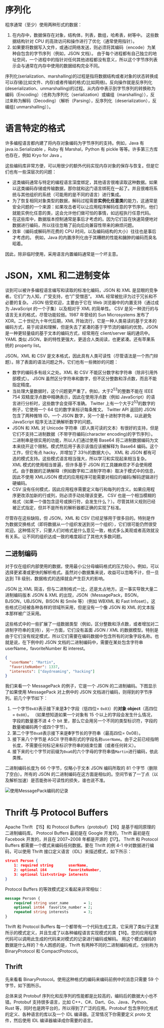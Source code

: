 # 序列化

程序通常（至少）使用两种形式的数据：

1. 在内存中，数据保存在对象，结构体，列表，数组，哈希表，树等中。 这些数据结构针对 CPU 的高效访问和操作进行了优化（通常使用指针）。
2. 如果要将数据写入文件，或通过网络发送，则必须将其编码（encode）为某种自包含的字节序列（例如，JSON 文档）。 由于每个进程都有自己独立的地址空间，一个进程中的指针对任何其他进程都没有意义，所以这个字节序列表示会与通常在内存中使用的数据结构完全不同。

序列化(serialization、marshalling)的过程是指将数据结构或者对象的状态转换成可以存储(比如文件、内存)或者传输的格式(比如网络)。反向操作就是反序列化(deserialization、unmarshalling)的过程。从内存中表示到字节序列的转换称为 编码（Encoding）（也称为序列化（serialization）或编组（marshalling）），反过来称为解码（Decoding）（解析（Parsing），反序列化（deserialization），反编组( unmarshalling））。

# 语言特定的格式

许多编程语言都内建了将内存对象编码为字节序列的支持。例如，Java 有 java.io.Serializable ，Ruby 有 Marshal，Python 有 pickle 等等。许多第三方库也存在，例如 Kryo for Java 。

这些编码库非常方便，可以用很少的额外代码实现内存对象的保存与恢复。但是它们也有一些深层次的问题：

- 这类编码通常与特定的编程语言深度绑定，其他语言很难读取这种数据。如果以这类编码存储或传输数据，那你就和这门语言绑死在一起了。并且很难将系统与其他组织的系统（可能用的是不同的语言）进行集成。
- 为了恢复相同对象类型的数据，解码过程需要**实例化任意类**的能力，这通常是安全问题的一个来源：如果攻击者可以让应用程序解码任意的字节序列，他们就能实例化任意的类，这会允许他们做可怕的事情，如远程执行任意代码。
- 在这些库中，数据版本控制通常是事后才考虑的。因为它们旨在快速简便地对数据进行编码，所以往往忽略了前向后向兼容性带来的麻烦问题。
- 效率（编码或解码所花费的 CPU 时间，以及编码结构的大小）往往也是事后才考虑的。 例如，Java 的内置序列化由于其糟糕的性能和臃肿的编码而臭名昭着。

因此，除非临时使用，采用语言内置编码通常是一个坏主意。

# JSON，XML 和二进制变体

谈到可以被许多编程语言编写和读取的标准化编码，JSON 和 XML 是显眼的竞争者。它们广为人知，广受支持，也“广受憎恶”。 XML 经常被批评为过于冗长和不必要的复杂。 JSON 倍受欢迎，主要由于它在 Web 浏览器中的内置支持（通过成为 JavaScript 的一个子集）以及相对于 XML 的简单性。 CSV 是另一种流行的与语言无关的格式，尽管功能较弱。1987 年曾经的 Sun Microsystems 发布了 XDR。二十世纪九十年代后期，XML 开始流行，它是一种人类易读的基于文本的编码方式，易于阅读和理解，但是失去了紧凑的基于字节流的编码的优势。JSON 是一种更轻量级的基于文本的编码方式，经常用在 client/server 端的通讯中。YAML 类似 JSON，新的特性更强大，更适合人类阅读，也更紧凑。还有苹果系统的 property list。

JSON，XML 和 CSV 是文本格式，因此具有人类可读性（尽管语法是一个热门辩题）。除了表面的语法问题之外，它们也有一些微妙的问题：

- 数字的编码多有歧义之处。XML 和 CSV 不能区分数字和字符串（除非引用外部模式）。 JSON 虽然区分字符串和数字，但不区分整数和浮点数，而且不能指定精度。
- 当处理大量数据时，这个问题更严重了。例如，大于$2^{53}$的整数不能在 IEEE 754 双精度浮点数中精确表示，因此在使用浮点数（例如 JavaScript）的语言进行分析时，这些数字会变得不准确。 Twitter 上有一个大于$2^{53}$的数字的例子，它使用一个 64 位的数字来标识每条推文。 Twitter API 返回的 JSON 包含了两种推特 ID，一个 JSON 数字，另一个是十进制字符串，以此避免 JavaScript 程序无法正确解析数字的问题。
- JSON 和 XML 对 Unicode 字符串（即人类可读的文本）有很好的支持，但是它们不支持二进制数据（不带字符编码(character encoding)的字节序列）。二进制串是很实用的功能，所以人们通过使用 Base64 将二进制数据编码为文本来绕开这个限制。模式然后用于表示该值应该被解释为 Base64 编码。这个工作，但它有点 hacky，并增加了 33％的数据大小。 XML 和 JSON 都有可选的模式支持。这些模式语言相当强大，所以学习和实现起来相当复杂。 XML 模式的使用相当普遍，但许多基于 JSON 的工具嫌麻烦才不会使用模式。由于数据的正确解释（例如数字和二进制字符串）取决于模式中的信息，因此不使用 XML/JSON 模式的应用程序可能需要对相应的编码/解码逻辑进行硬编码。
- CSV 没有任何模式，因此应用程序需要定义每行和每列的含义。如果应用程序更改添加新的行或列，则必须手动处理该变更。 CSV 也是一个相当模糊的格式（如果一个值包含逗号或换行符，会发生什么？）。尽管其转义规则已经被正式指定，但并不是所有的解析器都正确的实现了标准。

尽管存在这些缺陷，但 JSON，XML 和 CSV 已经足够用于很多目的。特别是作为数据交换格式（即将数据从一个组织发送到另一个组织），它们很可能仍然很受欢迎。这种情况下，只要人们对格式是什么意见一致，格式多么美观或者高效就没有关系。让不同的组织达成一致的难度超过了其他大多数问题。

## 二进制编码

对于仅在组织内部使用的数据，使用最小公分母编码格式的压力较小。例如，可以选择更紧凑或更快的解析格式。虽然对小数据集来说，收益可以忽略不计，但一旦达到 TB 级别，数据格式的选择就会产生巨大的影响。

JSON 比 XML 简洁，但与二进制格式一比，还是太占地方。这一事实导致大量二进制编码版本 JSON & XML 的出现，JSON（MessagePack，BSON，BJSON，UBJSON，BISON 和 Smile 等）（例如 WBXML 和 Fast Infoset）。这些格式已经被各种各样的领域所采用，但是没有一个像 JSON 和 XML 的文本版本那样被广泛采用。

这些格式中的一些扩展了一组数据类型（例如，区分整数和浮点数，或者增加对二进制字符串的支持），另一方面，它们没有盖面 JSON / XML 的数据模型。特别是由于它们没有规定模式，所以它们需要在编码数据中包含所有的对象字段名称。也就是说，在下例中的 JSON 文档的二进制编码中，需要在某处包含字符串 userName，favoriteNumber 和 interest。

```json
{
  "userName": "Martin",
  "favoriteNumber": 1337,
  "interests": ["daydreaming", "hacking"]
}
```

我们来看一个 MessagePack 的例子，它是一个 JSON 的二进制编码。下图显示了如果使用 MessagePack 对上例中的 JSON 文档进行编码，则得到的字节序列。前几个字节如下：

1. 一个字节`0x83`表示接下来是**3**个字段（低四位= `0x03`）的**对象 object**（高四位= `0x80`）。 （如果想知道如果一个对象有 15 个以上的字段会发生什么情况，字段的数量塞不进 4 个 bit 里，那么它会用另一个不同的类型标识符，字段的数量被编码两个或四个字节）。
2. 第二个字节`0xa8`表示接下来是**8**字节长的字符串（最高四位= 0x08）。
3. 接下来八个字节是 ASCII 字符串形式的字段名称`userName`。由于之前已经指明长度，不需要任何标记来标识字符串的结束位置（或者任何转义）。
4. 接下来的七个字节对前缀为`0xa6`的六个字母的字符串值`Martin`进行编码，依此类推。

二进制编码长度为 66 个字节，仅略小于文本 JSON 编码所取的 81 个字节（删除了空白）。所有的 JSON 的二进制编码在这方面是相似的。空间节省了一丁点（以及解析加速）是否能弥补可读性的损失，谁也说不准。

![使用MessagePack编码的记录](https://s2.ax1x.com/2020/02/06/1yWWAs.md.png)

# Thrift 与 Protocol Buffers

Apache Thrift 【15】和 Protocol Buffers（protobuf）【16】是基于相同原理的二进制编码库。 Protocol Buffers 最初是在 Google 开发的，Thrift 最初是在 Facebook 开发的，并且在 2007~2008 年都是开源的【17】。 Thrift 和 Protocol Buffers 都需要一个模式来编码任何数据。要在 Thrift 的例 4-1 中对数据进行编码，可以使用 Thrift 接口定义语言（IDL）来描述模式，如下所示：

```json
struct Person {
    1: required string       userName,
    2: optional i64          favoriteNumber,
    3: optional list<string> interests
}
```

Protocol Buffers 的等效模式定义看起来非常相似：

```proto
message Person {
    required string user_name       = 1;
    optional int64  favorite_number = 2;
    repeated string interests       = 3;
}
```

Thrift 和 Protocol Buffers 每一个都带有一个代码生成工具，它采用了类似于这里所示的模式定义，并且生成了以各种编程语言实现模式的类【18】。您的应用程序代码可以调用此生成的代码来对模式的记录进行编码或解码。 用这个模式编码的数据是什么样的？令人困惑的是，Thrift 有两种不同的二进制编码格式，分别称为 BinaryProtocol 和 CompactProtocol。

## Thrift

先来看看 BinaryProtocol。使用这种格式的编码来编码前例中的消息只需要 59 个字节，如下图所示。

总体来说 Protobuf 序列化和反序列的性能都是比较高的，编码后的数据大小也不错。Protobuf 支持很多语言，比如 C++、C#、Dart、Go、Java、Python、Rust 等，同时也是跨平台的，所以得到了广泛的应用。Protobuf 包含序列化格式的定义、各种语言的库以及一个 IDL 编译器。正常情况下你需要定义 proto 文件，然后使用 IDL 编译器编译成你需要的语言。
